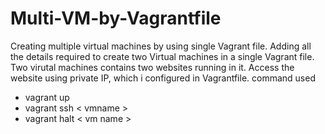 # Multi-VM-by-Vagrantfile
Creating multiple virtual machines by using single Vagrant file.
Adding all the details required to create two Virtual machines in a single Vagrant file.
Two virutal machines contains two websites running in it.
Access the website using private IP, which i configured in Vagrantfile.
command used
   - vagrant up
   - vagrant ssh < vmname > 
   - vagrant halt < vm name > 
